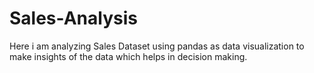 # Sales-Analysis
Here i am analyzing Sales Dataset using pandas as data visualization to make insights of the data which helps in decision making.
